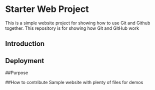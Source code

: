 # Starter Web Project

This is a simple website project for showing how to use Git and Github together.
This repository is for showing how Git and GitHub work

## Introduction

## Deployment

##Purpose

##How to contribute
Sample website with plenty of files for demos